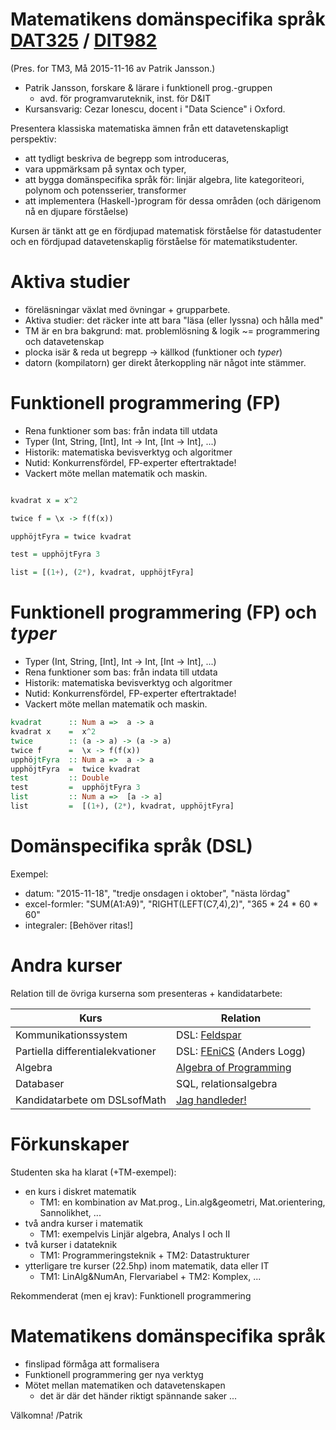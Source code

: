 # Matematikens domänspecifika språk [DAT325](https://student.portal.chalmers.se/sv/chalmersstudier/programinformation/Sidor/SokProgramutbudet.aspx?course_id=24179&parsergrp=2) / [DIT982](http://kursplaner.gu.se/english/DIT982.pdf)
(Pres. for TM3, Må 2015-11-16 av Patrik Jansson.)

* Patrik Jansson, forskare & lärare i funktionell prog.-gruppen
    * avd. för programvaruteknik, inst. för D&IT
* Kursansvarig: Cezar Ionescu, docent i "Data Science" i Oxford.

Presentera klassiska matematiska ämnen från ett datavetenskapligt perspektiv:

* att tydligt beskriva de begrepp som introduceras,
* vara uppmärksam på syntax och typer,
* att bygga domänspecifika språk för: linjär algebra, lite kategoriteori, polynom och potensserier, transformer
* att implementera (Haskell-)program för dessa områden (och därigenom nå en djupare förståelse)

Kursen är tänkt att ge en fördjupad matematisk förståelse för
datastudenter och en fördjupad datavetenskaplig förståelse för
matematikstudenter.

# Aktiva studier

* föreläsningar växlat med övningar + grupparbete.
* Aktiva studier: det räcker inte att bara "läsa (eller lyssna) och hålla med"
* TM är en bra bakgrund: mat. problemlösning & logik ~= programmering och datavetenskap
* plocka isär & reda ut begrepp -> källkod (funktioner och *typer*)
* datorn (kompilatorn) ger direkt återkoppling när något inte stämmer.


# Funktionell programmering (FP)

* Rena funktioner som bas: från indata till utdata
* Typer (Int, String, [Int], Int -> Int, [Int -> Int], ...)
* Historik: matematiska bevisverktyg och algoritmer
* Nutid: Konkurrensfördel, FP-experter eftertraktade!
* Vackert möte mellan matematik och maskin.

```haskell

kvadrat x = x^2

twice f = \x -> f(f(x))

upphöjtFyra = twice kvadrat

test = upphöjtFyra 3

list = [(1+), (2*), kvadrat, upphöjtFyra]
```

# Funktionell programmering (FP) och *typer*

* Typer (Int, String, [Int], Int -> Int, [Int -> Int], ...)
* Rena funktioner som bas: från indata till utdata
* Historik: matematiska bevisverktyg och algoritmer
* Nutid: Konkurrensfördel, FP-experter eftertraktade!
* Vackert möte mellan matematik och maskin.

```haskell
kvadrat      :: Num a =>  a -> a
kvadrat x    =  x^2
twice        :: (a -> a) -> (a -> a)
twice f      =  \x -> f(f(x))
upphöjtFyra  :: Num a =>  a -> a
upphöjtFyra  =  twice kvadrat
test         :: Double
test         =  upphöjtFyra 3
list         :: Num a =>  [a -> a]
list         =  [(1+), (2*), kvadrat, upphöjtFyra]
```

# Domänspecifika språk (DSL)

Exempel:

* datum: "2015-11-18", "tredje onsdagen i oktober", "nästa lördag"
* excel-formler: "SUM(A1:A9)", "RIGHT(LEFT(C7,4),2)", "365 * 24 * 60 * 60"
* integraler: [Behöver ritas!]


# Andra kurser

Relation till de övriga kurserna som presenteras + kandidatarbete:

| Kurs                               | Relation    |
| ---------------------------------- | ----------- |
| Kommunikationssystem               | DSL: [Feldspar](http://feldspar.github.io/) |
| Partiella differentialekvationer   | DSL: [FEniCS](http://fenicsproject.org/) (Anders Logg) |
| Algebra                            | [Algebra of Programming](http://wiki.portal.chalmers.se/agda/pmwiki.php?n=Libraries.AOPA) |
| Databaser                          | SQL, relationsalgebra |
| Kandidatarbete om DSLsofMath       | [Jag handleder!](https://github.com/DSLsofMath/DSLsofMath/blob/master/BScProj/DSLsofMath_andra_kurser.md) |

# Förkunskaper

Studenten ska ha klarat (+TM-exempel):

* en kurs i diskret matematik
    * TM1: en kombination av Mat.prog., Lin.alg&geometri, Mat.orientering, Sannolikhet, ...
* två andra kurser i matematik
    * TM1: exempelvis Linjär algebra, Analys I och II
* två kurser i datateknik
    * TM1: Programmeringsteknik + TM2: Datastrukturer
* ytterligare tre kurser (22.5hp) inom matematik, data eller IT
    * TM1: LinAlg&NumAn, Flervariabel + TM2: Komplex, ...

Rekommenderat (men ej krav): Funktionell programmering

# Matematikens domänspecifika språk

* finslipad förmåga att formalisera
* Funktionell programmering ger nya verktyg
* Mötet mellan matematiken och datavetenskapen
    * det är där det händer riktigt spännande saker ...

Välkomna!
/Patrik
